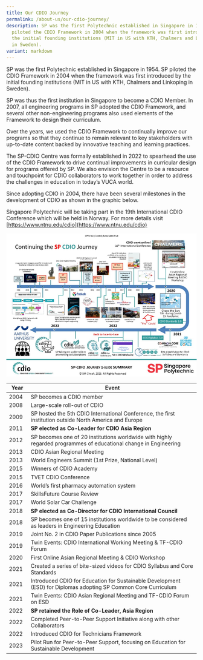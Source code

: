 ```yaml
---
title: Our CDIO Journey
permalink: /about-us/our-cdio-journey/
description: SP was the first Polytechnic established in Singapore in 1954. SP
  piloted the CDIO Framework in 2004 when the framework was first introduced by
  the initial founding institutions (MIT in US with KTH, Chalmers and Linkoping
  in Sweden).
variant: markdown
---
```

SP was the first Polytechnic established in Singapore in 1954. SP piloted the CDIO Framework in 2004 when the framework was first introduced by the initial founding institutions (MIT in US with KTH, Chalmers and Linkoping in Sweden).

SP was thus the first institution in Singapore to become a CDIO Member. In 2007, all engineering programs in SP adopted the CDIO Framework, and several other non-engineering programs also used elements of the Framework to design their curriculum.

Over the years, we used the CDIO Framework to continually improve our programs so that they continue to remain relevant to key stakeholders with up-to-date content backed by innovative teaching and learning practices.

The SP-CDIO Centre was formally established in 2022 to spearhead the use of the CDIO Framework to drive continual improvements in curricular design for programs offered by SP. We also envision the Centre to be a resource and touchpoint for CDIO collaborators to work together in order to address the challenges in education in today’s VUCA world.

Since adopting CDIO in 2004, there have been several milestones in the development of CDIO as shown in the graphic below.

Singapore Polytechnic will be taking part in the 19th International CDIO Conference which will be held in Norway. For more details visit [https://www.ntnu.edu/cdio](https://www.ntnu.edu/cdio)

![](/images/sp-cdio%201-slide%20journey%20(october%2017%202023).jpg)



| Year | Event |
| -------- | -------- |
| 2004     | SP becomes a CDIO member     |
| 2008     | Large-scale roll-out of CDIO     |
| 2009     |  SP hosted the 5th CDIO International Conference, the first institution outside North America and Europe   |
| 2011     | **SP elected as Co-Leader for CDIO Asia Region**   |
| 2012     | SP becomes one of 20 institutions worldwide with highly regarded programmes of educational change in Engineering   |
| 2013     | CDIO Asian Regional Meeting    |
| 2013     | World Engineers Summit (1st Prize, National Level)    | 
| 2015     | Winners of CDIO Academy    |
| 2015     | TVET CDIO Conference    |
| 2016     | World’s first pharmacy automation system    |
| 2017     | SkillsFuture Course Review    |
| 2017     | World Solar Car Challenge    |
| 2018     | **SP elected as Co-Director for CDIO International Council**   |
| 2018     | SP becomes one of 15 institutions worldwide to be considered as leaders in Engineering Education   |
| 2019     | Joint No. 2 in CDIO Paper Publications since 2005    |
| 2019     | Twin Events: CDIO International Working Meeting & TF-CDIO Forum    |
| 2020     | First Online Asian Regional Meeting & CDIO Workshop    |
| 2021     | Created a series of bite-sized videos for CDIO Syllabus and Core Standards |
| 2021     | Introduced CDIO for Education for Sustainable Development (ESD) for Diplomas adopting SP Common Core Curriculum   |
| 2021     | Twin Events: CDIO Asian Regional Meeting and TF-CDIO Forum on ESD |
| 2022   | **SP retained the Role of Co-Leader, Asia Region** |
| 2022   | Completed Peer-to-Peer Support Initiative along with other Collaborators |
| 2022   | Introduced CDIO for Technicians Framework |
| 2023   | Pilot Run for Peer-to-Peer Support, focusing on Education for Sustainable Development |